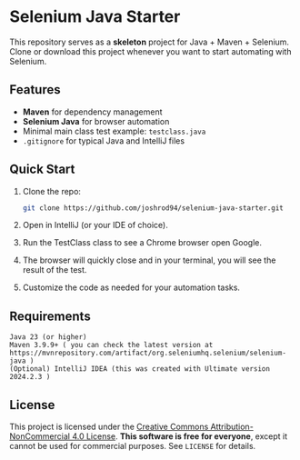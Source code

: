 # Selenium Java Starter

This repository serves as a **skeleton** project for Java + Maven + Selenium.
Clone or download this project whenever you want to start automating with Selenium.

## Features

- **Maven** for dependency management
- **Selenium Java** for browser automation
- Minimal main class test example: `testclass.java`
- `.gitignore` for typical Java and IntelliJ files

## Quick Start

1. Clone the repo:
   ```bash
   git clone https://github.com/joshrod94/selenium-java-starter.git

2. Open in IntelliJ (or your IDE of choice).

3. Run the TestClass class to see a Chrome browser open Google.

4. The browser will quickly close and in your terminal, you will see the result of the test.
    
5. Customize the code as needed for your automation tasks.

## Requirements

    Java 23 (or higher)
    Maven 3.9.9+ ( you can check the latest version at https://mvnrepository.com/artifact/org.seleniumhq.selenium/selenium-java )
    (Optional) IntelliJ IDEA (this was created with Ultimate version 2024.2.3 )

## License

This project is licensed under the
[Creative Commons Attribution-NonCommercial 4.0 License](LICENSE). **This software is free for everyone**, except it cannot be used for commercial purposes. See `LICENSE` for details.
